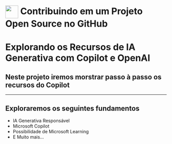<h1>
    <a href="https://www.dio.me/">
     <img align="center" width="40px" src="https://hermes.digitalinnovation.one/assets/diome/logo-minimized.png"></a>
    <span> Contribuindo em um Projeto Open Source no GitHub</span>
</h1>

# Explorando os Recursos de IA Generativa com Copilot e OpenAI

## Neste projeto iremos morstrar passo à passo os recursos do Copilot
--------------------------------------------------


## Exploraremos os seguintes fundamentos

- IA Generativa Responsável
- Microsoft Copilot
- Possibilidade de Microsoft Learning
- E Muito mais... 